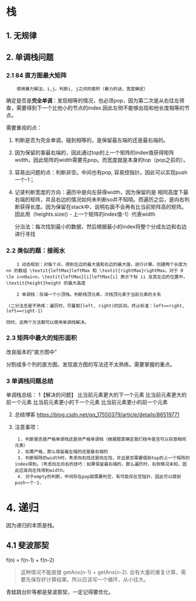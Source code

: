 # 栈

## 1. 无规律
## 2. 单调栈问题

### 2.1 84 直方图最大矩阵
            
        使用暴力解法，i,j。判断i, j之间的面积（暴力的话，宽度确定）
        
   确定是否是**完全单调**：发现相等的情况，也必须pop，因为第二次是从右往左筛查，需要得到下一个比他小的节点的index.因此左侧不能够出现和他长度相等的节点。
   
   需要重视的点：
   1. 判断是否为完全单调，碰到相等的，是保留最左端的还是最右端的。
   2. 因为保留的事最右端的，因此通过top的上一个矩阵的index值获得矩阵width，因此矩阵的width需要先pop。而宽度就是本身的top（pop之前的）。
   3. 容易出问题的点：判断非空。中间也有pop, 容易控指针。因此可以实现push一个-1；
   4. 记录判断宽度的方向：遍历中是向左获得width，因为保留的是 相同高度下最右端的矩阵，并且右边的情况如何未判断so并不知晓。而遍历之后，是向右判断获得长度。因为保留在stack中，说明右面不会再有比当前矩阵高的矩阵。因此用（heights.size() - 上一个矩阵的index值-1）代表width
   
        
        分治法：每次找到最小的数据，然后根据最小的index将整个分成左边和右边进行寻找
    
### 2.2 类似的题：接雨水
        
        1 动态规划：对每个点，得到左边的最大值和右边的最大值，进行计算。创建两个长度为 nn 的数组 \textit{leftMax}leftMax 和 \textit{rightMax}rightMax。对于 0 \le i<n0≤i<n，\textit{leftMax}[i]leftMax[i] 表示下标 ii 及其左边的位置中，\textit{height}height 的最大高度
        
        2 单调栈：存储一个小顶栈。判断栈顶元素，次栈顶元素于当前元素的关系
        
    （二分法总是不熟练：遍历时，尽量取[left, right)的区间。终止标准：left==right, left==right-1)
    
    同时，这两个方法都可以使用单调栈解决。

### 2.3 矩阵中最大的矩形面积

改良版本的“直方图中”

分割成多个列的直方图。发现直方图的写法还不太熟练。需要掌握的重点。


### 3 单调栈问题总结

单调栈总结：
1【解决的问题】
比当前元素更大的下一个元素
比当前元素更大的前一个元素
比当前元素更小的下一个元素
比当前元素更小的前一个元素

2. 总结博客 https://blog.csdn.net/qq_17550379/article/details/86519771

3. 注意事项：

        1. 判断是否是严格单调栈还是非严格单调栈（根据题意确定我们栈中是否可以存放相同元素）
        2. 如果严格，那么保留最左端的还是最右端的
        3. 判断矩阵的width时，考虑向右找还是向左找，并且是否需要借助top的上一个矩阵的index得到。（考虑向左向右的技巧：如果保留最右端的，那么遍历时，右侧情况未知，因此应高向左找得到width。
        4. 对于empty的判断，中间存在pop就需要判空，有可能存在空指针，因此可以提前push一个-1.

# 4. 递归

因为递归的本质是栈。

## 4.1 斐波那契

f(n) = f(n-1) + f(n-2)

> 这种情况不能直接 getAns(n-1) + getAns(n-2). 会有大量的重复计算，需要先保存好计算结果。所以应该写一个循环，从小往大。

青蛙跳台阶等都是斐波那契，一定记得要优化。

